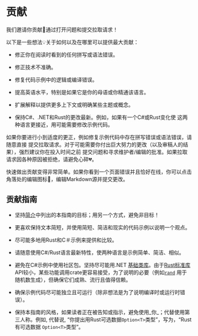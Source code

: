 # 贡献

我们邀请你贡献💖通过打开问题和提交拉取请求！

以下是一些想法💡关于如何以及在哪里可以提供最大贡献：

- 修正你在阅读时看到的任何拼写或语法错误。

- 修正技术不准确。

- 修复代码示例中的逻辑或编译错误。

- 提高英语水平，特别是如果它是你的母语或你精通该语言。

- 扩展解释以提供更多上下文或明确某些主题或概念。

- 保持C#、.NET和Rust的更改最新。例如，如果有一个C#或Rust变化使
  这两种语言更接近，用可能需要修改示例代码。

如果你要进行小到适度的更正，例如修复示例代码中存在拼写错误或语法错误，请随意直接
提交拉取请求。对于可能需要你付出巨大努力的更改（以及审稿人的结果），强烈建议你在投入时间之前
提交问题和寻求维护者/编辑的批准。如果拉取请求因各种原因被拒绝，请避免心碎💔。

快速做出贡献变得非常简单。如果你看到一个页面错误并且恰好在线，你可以点击角落处的编辑图标📝，编辑Markdown源并提交更改。

## 贡献指南

- 坚持[简介]中列出的本指南的目标；用另一个方式，避免非目标！

- 更喜欢保持文本简短，并使用简短、简洁和现实的代码示例以说明一个观点。

- 尽可能多地用Rust和C＃示例来提供和比较。

- 请随意使用C#/Rust语言最新特性，使两种语言是示例简单、简洁、相似。

- 避免在C#示例中使用社区包。坚持尽可能用.NET [基础类库]。由于[Rust标准库]API较小，某些功能调用crate更容易接受，为了说明的必要（例如[`rand`][rand]
  用于随机数生成），但确保它们成熟、流行且值得信赖。

- 确保示例代码尽可能独立且可运行（除非想法是为了说明编译时或运行时错误）。

- 保持本指南的风格，如果读者正在被告知或指示，避免使用_你_；代替使用第三人称。例如, 代替说, &ldquo;你提出用Rust可选数据`Option<T>`类型&rdquo;，写为，&ldquo;Rust有可选数据
  `Option<T>`类型&rdquo;。

  [简介]: introduction.md
  [基础类库]: https://learn.microsoft.com/en-us/dotnet/standard/framework-libraries#base-class-library
  [Rust标准库]: https://doc.rust-lang.org/std/
  [rand]: https://docs.rs/rand/latest/rand/
